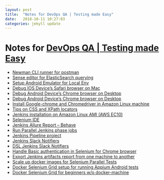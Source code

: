 ```yaml
---
layout: post
title:  "Notes for DevOps QA | Testing made Easy"
date:   2018-10-11 10:27:03
categories: jekyll update
---
```


# Notes for [DevOps QA | Testing made Easy][1]

- [Newman CLI runner for postman][2]
- [Sense editor for ElasticSearch querying][3]
- [Setup Android Emulator for Local Env][4]
- [Debug IOS Device’s Safari browser on Mac][5]
- [Debug Android Device’s Chrome browser on Desktop][6]
- [Debug Android Device’s Chrome browser on Desktop][7]
- [Install Google-chrome and Chromedriver in Amazon Linux machine][8]
- [Tips on CSS and XPath locators][9]
- [Jenkins installation on Amazon Linux AMI (AWS EC10)][11]
- [Selenium IDE][11]
- [Jenkins Allure Report – Behave][12]
- [Run Parallel Jenkins phase jobs][13]
- [Jenkins Pipeline project][14]
- [Jenkins Slack Notifiers][15]
- [DSL Jenkins Slack Notifiers][16]
- [Handle Basic authentication in Selenium for Chrome browser][17]
- [Export Jenkins artifacts report from one machine to another][18]
- [Scale up docker images for Selenium Parallel Tests][19]
- [Docker Selenium Grid setup for running Appium Android tests][20]
- [Docker Selenium Grid for beginners w/o docker-machine][20]

[1]: https://devopsqa.wordpress.com/ "DevOps QA | Testing made Easy"
[2]: https://devopsqa.wordpress.com/20_7/__/09/newman-cli-runner-for-postman/
[3]: https://devopsqa.wordpress.com/20_7/__/26/sense-editor-for-elasticsearch-querying/
[4]: https://devopsqa.wordpress.com/20_7/_2/_0/setup-android-emulator-for-local-env/
[5]: https://devopsqa.wordpress.com/20_8/03/0_/chrome-dev-tools-to-debug-devices-safari-ios-browser-on-mac/
[6]: https://devopsqa.wordpress.com/20_8/03/0_/chrome-dev-tools-to-debug-android-devices-chrome-browser-on-desktop/
[7]: https://devopsqa.wordpress.com/20_8/03/0_/chrome-dev-tools-to-debug-android-devices-chrome-browser-on-desktop/
[8]: https://devopsqa.wordpress.com/20_8/03/08/install-google-chrome-and-chromedriver-in-amazon-linux-machine/
[9]: https://devopsqa.wordpress.com/20_8/03/23/tips-on-css-and-xpath-locators/
[10]: https://devopsqa.wordpress.com/20_8/03/26/jenkins-installation-on-amazon-linux-ami-aws-ec2/
[11]: https://devopsqa.wordpress.com/20_8/04/_7/selenium-ide/
[12]: https://devopsqa.wordpress.com/20_8/06/20/jenkins-allure-report-behave/
[13]: https://devopsqa.wordpress.com/20_8/06/2_/run-parallel-jenkins-phase-jobs/
[14]: https://devopsqa.wordpress.com/20_8/06/24/jenkins-pipeline-project/
[15]: https://devopsqa.wordpress.com/20_8/07/_0/jenkins-slack-notifiers/
[16]: https://devopsqa.wordpress.com/20_8/07/_0/dsl-jenkins-slack-notifiers/
[17]: https://devopsqa.wordpress.com/20_8/08/05/handle-basic-authentication-in-selenium-for-chrome-browser/
[18]: https://devopsqa.wordpress.com/20_8/_0/08/export-jenkins-artifacts-report-from-one-machine-to-another/
[19]: https://devopsqa.wordpress.com/20_8/_0/09/scale-up-docker-images-for-selenium-parallel-tests/
[20]: https://devopsqa.wordpress.com/20_8/_0/22/docker-selenium-grid-setup-for-running-appium-android-tests/
[20]: https://devopsqa.wordpress.com/2018/11/12/docker-selenium-grid-for-beginners-w-o-docker-machine/ "Docker Selenium Grid for beginners w/o docker-machine | DevOps QA"
